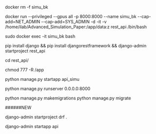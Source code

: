 

docker rm -f simu_bk

docker run  --privileged  --gpus all -p 8000:8000  --name simu_bk --cap-add=NET_ADMIN --cap-add=SYS_ADMIN  -d -it -v /home/ilab/Advanced_Simulation_Paper:/app/data:z  rest_api /bin/bash



sudo docker exec -it  simu_bk   bash


pip install django &&
pip install djangorestframework &&
django-admin startproject rest_api

cd rest_api/

chmod 777 -R  /app

python manage.py startapp api_simu


python manage.py runserver 0.0.0.0:8000

<!-- DB changes -->
python manage.py makemigrations
python manage.py migrate


######NEW 


django-admin startproject drf .


django-admin startapp api 

